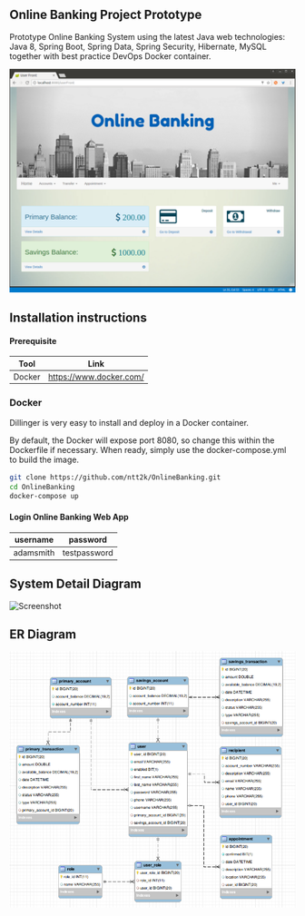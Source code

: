 
## Online Banking Project Prototype

Prototype Online Banking System using the latest Java web technologies: Java 8, Spring Boot, Spring Data, Spring Security, Hibernate, MySQL together with best practice DevOps Docker container.

![Screenshot](screenshot/screenshot.png)


## Installation instructions

#### Prerequisite

| Tool | Link |
| ------ | ------ |
| Docker | https://www.docker.com/ |

### Docker
Dillinger is very easy to install and deploy in a Docker container.

By default, the Docker will expose port 8080, so change this within the Dockerfile if necessary. When ready, simply use the docker-compose.yml to build the image.

```sh
git clone https://github.com/ntt2k/OnlineBanking.git
cd OnlineBanking
docker-compose up
```

#### Login Online Banking Web App

| username | password |
| ------ | ------ |
| adamsmith | testpassword |

## System Detail Diagram

![Screenshot](screenshot/system_detail_diagram.png)


## ER Diagram

![Screenshot](screenshot/ER_diagram.png)